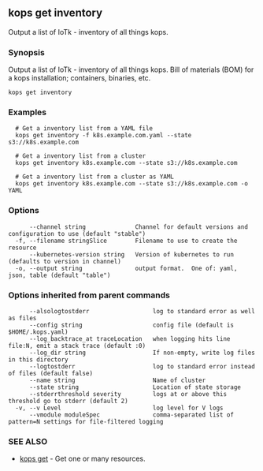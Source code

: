 
<!--- This file is automatically generated by make gen-cli-docs; changes should be made in the go CLI command code (under cmd/kops) -->

## kops get inventory

Output a list of IoTk - inventory of all things kops. 

### Synopsis


Output a list of IoTk - inventory of all things kops.  Bill of materials (BOM) for a kops installation; containers, binaries, etc.

```
kops get inventory
```

### Examples

```
  # Get a inventory list from a YAML file
  kops get inventory -f k8s.example.com.yaml --state s3://k8s.example.com
  
  # Get a inventory list from a cluster
  kops get inventory k8s.example.com --state s3://k8s.example.com
  
  # Get a inventory list from a cluster as YAML
  kops get inventory k8s.example.com --state s3://k8s.example.com -o YAML
```

### Options

```
      --channel string              Channel for default versions and configuration to use (default "stable")
  -f, --filename stringSlice        Filename to use to create the resource
      --kubernetes-version string   Version of kubernetes to run (defaults to version in channel)
  -o, --output string               output format.  One of: yaml, json, table (default "table")
```

### Options inherited from parent commands

```
      --alsologtostderr                  log to standard error as well as files
      --config string                    config file (default is $HOME/.kops.yaml)
      --log_backtrace_at traceLocation   when logging hits line file:N, emit a stack trace (default :0)
      --log_dir string                   If non-empty, write log files in this directory
      --logtostderr                      log to standard error instead of files (default false)
      --name string                      Name of cluster
      --state string                     Location of state storage
      --stderrthreshold severity         logs at or above this threshold go to stderr (default 2)
  -v, --v Level                          log level for V logs
      --vmodule moduleSpec               comma-separated list of pattern=N settings for file-filtered logging
```

### SEE ALSO
* [kops get](kops_get.md)	 - Get one or many resources.

